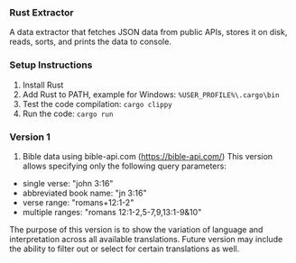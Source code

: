 ### Rust Extractor
A data extractor that fetches JSON data from public APIs, stores it on disk, reads, sorts, and prints the data to console.

### Setup Instructions
1. Install Rust
2. Add Rust to PATH, example for Windows: `%USER_PROFILE%\.cargo\bin`
3. Test the code compilation: `cargo clippy`
4. Run the code: `cargo run`

### Version 1
1. Bible data using bible-api.com (https://bible-api.com/)
This version allows specifying only the following query parameters:
- single verse: "john 3:16"
- abbreviated book name: "jn 3:16"
- verse range: "romans+12:1-2"
- multiple ranges: "romans 12:1-2,5-7,9,13:1-9&10"

The purpose of this version is to show the variation of language and interpretation across all available translations.
Future version may include the ability to filter out or select for certain translations as well.
